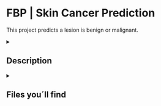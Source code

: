 


# FBP | Skin Cancer Prediction

This project predicts a lesion is benign or malignant.


</details>

<details>
  <summary>
   <h2>Description</h2>
  </summary>

This data has been extracted from: https://dataverse.harvard.edu/dataset.xhtml?persistentId=doi:10.7910/DVN/DBW86T.

 
  <br>
  


  <br>





<br>
<hr> 

</details>

<details>
  <summary>
   <h2>Files you´ll find</h2>
  </summary>

  The work is divided in 3 notebooks: modelling, scrapping and statistics.
  
  
  This is the link to the Tableau work:
  
  https://public.tableau.com/shared/5WFDHTKNG?:display_count=n&:origin=viz_share_link
